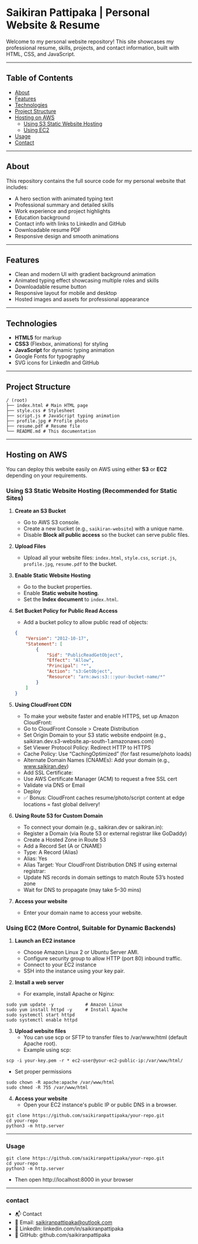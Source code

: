# Saikiran Pattipaka | Personal Website & Resume

Welcome to my personal website repository! This site showcases my professional resume, skills, projects, and contact information, built with HTML, CSS, and JavaScript.

---

## Table of Contents

- [About](#about)  
- [Features](#features)  
- [Technologies](#technologies)  
- [Project Structure](#project-structure)  
- [Hosting on AWS](#hosting-on-aws)  
  - [Using S3 Static Website Hosting](#using-s3-static-website-hosting)  
  - [Using EC2](#using-ec2)  
- [Usage](#usage)  
- [Contact](#contact)  

---

## About

This repository contains the full source code for my personal website that includes:

- A hero section with animated typing text  
- Professional summary and detailed skills  
- Work experience and project highlights  
- Education background  
- Contact info with links to LinkedIn and GitHub  
- Downloadable resume PDF  
- Responsive design and smooth animations  

---

## Features

- Clean and modern UI with gradient background animation  
- Animated typing effect showcasing multiple roles and skills  
- Downloadable resume button  
- Responsive layout for mobile and desktop  
- Hosted images and assets for professional appearance  

---

## Technologies

- **HTML5** for markup  
- **CSS3** (Flexbox, animations) for styling  
- **JavaScript** for dynamic typing animation  
- Google Fonts for typography  
- SVG icons for LinkedIn and GitHub  

---

## Project Structure
```
/ (root)
├── index.html # Main HTML page
├── style.css # Stylesheet
├── script.js # JavaScript typing animation
├── profile.jpg # Profile photo
├── resume.pdf # Resume file
└── README.md # This documentation
```
---

## Hosting on AWS

You can deploy this website easily on AWS using either **S3** or **EC2** depending on your requirements.

### Using S3 Static Website Hosting (Recommended for Static Sites)

1. **Create an S3 Bucket**  
   - Go to AWS S3 console.  
   - Create a new bucket (e.g., `saikiran-website`) with a unique name.  
   - Disable **Block all public access** so the bucket can serve public files.

2. **Upload Files**  
   - Upload all your website files: `index.html`, `style.css`, `script.js`, `profile.jpg`, `resume.pdf` to the bucket.

3. **Enable Static Website Hosting**  
   - Go to the bucket properties.  
   - Enable **Static website hosting**.  
   - Set the **Index document** to `index.html`.

4. **Set Bucket Policy for Public Read Access**  
   - Add a bucket policy to allow public read of objects:

   ```json
   {
       "Version": "2012-10-17",
       "Statement": [
           {
               "Sid": "PublicReadGetObject",
               "Effect": "Allow",
               "Principal": "*",
               "Action": "s3:GetObject",
               "Resource": "arn:aws:s3:::your-bucket-name/*"
           }
       ]
   }


5. **Using CloudFront CDN**
   - To make your website faster and enable HTTPS, set up Amazon CloudFront:
   - Go to CloudFront Console > Create Distribution
   - Set Origin Domain to your S3 static website endpoint (e.g., saikiran.dev.s3-website.ap-south-1.amazonaws.com)
   - Set Viewer Protocol Policy: Redirect HTTP to HTTPS
   - Cache Policy: Use “CachingOptimized” (for fast resume/photo loads)
   - Alternate Domain Names (CNAMEs): Add your domain (e.g., www.saikiran.dev)
   - Add SSL Certificate:
   - Use AWS Certificate Manager (ACM) to request a free SSL cert
   - Validate via DNS or Email
   - Deploy
   - ✅ Bonus: CloudFront caches resume/photo/script content at edge locations = fast global delivery!


6. **Using Route 53 for Custom Domain**
   - To connect your domain (e.g., saikiran.dev or saikiran.in):
   - Register a Domain (via Route 53 or external registrar like GoDaddy)
   - Create a Hosted Zone in Route 53
   - Add a Record Set (A or CNAME)
   - Type: A Record (Alias)
   - Alias: Yes
   - Alias Target: Your CloudFront Distribution DNS
If using external registrar:
   - Update NS records in domain settings to match Route 53’s hosted zone
   - Wait for DNS to propagate (may take 5–30 mins)
     
7. **Access your website**
   - Enter your domain name to access your website.

### Using EC2 (More Control, Suitable for Dynamic Backends)

1. **Launch an EC2 instance**
   - Choose Amazon Linux 2 or Ubuntu Server AMI.
   - Configure security group to allow HTTP (port 80) inbound traffic.
   - Connect to your EC2 instance
   - SSH into the instance using your key pair.

2. **Install a web server**
   - For example, install Apache or Nginx:
```
sudo yum update -y            # Amazon Linux
sudo yum install httpd -y     # Install Apache
sudo systemctl start httpd
sudo systemctl enable httpd
```

3. **Upload website files**
   - You can use scp or SFTP to transfer files to /var/www/html (default Apache root).
   - Example using scp:

```
scp -i your-key.pem -r * ec2-user@your-ec2-public-ip:/var/www/html/
```

   - Set proper permissions
```
sudo chown -R apache:apache /var/www/html
sudo chmod -R 755 /var/www/html
```

4. **Access your website**
   - Open your EC2 instance's public IP or public DNS in a browser.
```
git clone https://github.com/saikiranpattipaka/your-repo.git
cd your-repo
python3 -m http.server
```
---
### Usage
```
git clone https://github.com/saikiranpattipaka/your-repo.git
cd your-repo
python3 -m http.server
```
 - Then open http://localhost:8000 in your browser

---
### contact
   - 📬 Contact
   - 📧 Email: saikiranpattipaka@outlook.com
   - 🔗 LinkedIn: linkedin.com/in/saikiranpattipaka
   - 🐙 GitHub: github.com/saikiranpattipaka
